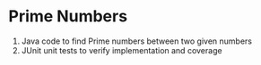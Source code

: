 # Prime Numbers
1. Java code to find Prime numbers between two given numbers
2. JUnit unit tests to verify implementation and coverage
